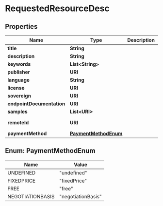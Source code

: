 

# RequestedResourceDesc


## Properties

| Name | Type | Description | Notes |
|------------ | ------------- | ------------- | -------------|
|**title** | **String** |  |  [optional] |
|**description** | **String** |  |  [optional] |
|**keywords** | **List&lt;String&gt;** |  |  [optional] |
|**publisher** | **URI** |  |  [optional] |
|**language** | **String** |  |  [optional] |
|**license** | **URI** |  |  [optional] |
|**sovereign** | **URI** |  |  [optional] |
|**endpointDocumentation** | **URI** |  |  [optional] |
|**samples** | **List&lt;URI&gt;** |  |  [optional] |
|**remoteId** | **URI** |  |  [optional] [readonly] |
|**paymentMethod** | [**PaymentMethodEnum**](#PaymentMethodEnum) |  |  [optional] |



## Enum: PaymentMethodEnum

| Name | Value |
|---- | -----|
| UNDEFINED | &quot;undefined&quot; |
| FIXEDPRICE | &quot;fixedPrice&quot; |
| FREE | &quot;free&quot; |
| NEGOTIATIONBASIS | &quot;negotiationBasis&quot; |



